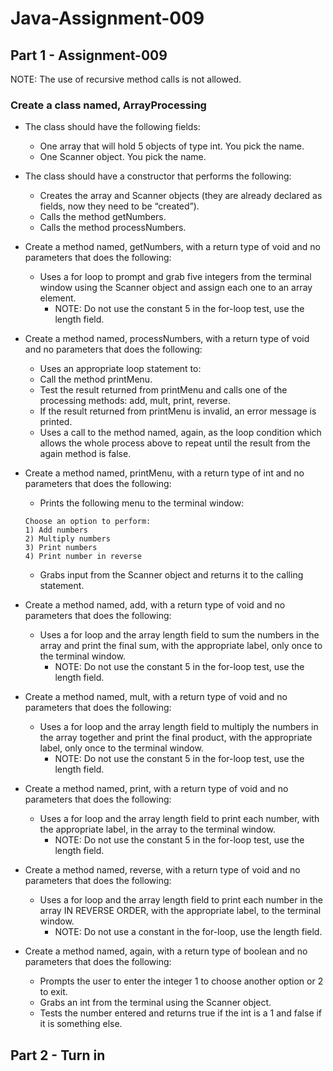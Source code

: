 # Java-Assignment-009

## Part 1 - Assignment-009

NOTE: The use of recursive method calls is not allowed.

### Create a class named, ArrayProcessing
* The class should have the following fields:
    * One array that will hold 5 objects of type int. You pick the name.
    * One Scanner object. You pick the name.
* The class should have a constructor that performs the following:
    * Creates the array and Scanner objects (they are already declared as fields, now they need to be “created”).
    * Calls the method getNumbers.
    * Calls the method processNumbers.

* Create a method named, getNumbers, with a return type of void and no parameters that does the following: 
    * Uses a for loop to prompt and grab five integers from the terminal window using the Scanner object and assign each one to an array element.
        * NOTE: Do not use the constant 5 in the for-loop test, use the length field.

* Create a method named, processNumbers, with a return type of void and no parameters that does the following: 
    * Uses an appropriate loop statement to: 
    * Call the method printMenu.
    * Test the result returned from printMenu and calls one of the processing methods: add, mult, print, reverse.
    * If the result returned from printMenu is invalid, an error message is printed.
    * Uses a call to the method named, again, as the loop condition which allows the whole process above to repeat until the result from the again method is false.

* Create a method named, printMenu, with a return type of int and no parameters that does the following: 
    * Prints the following menu to the terminal window:
    ```
    Choose an option to perform:
    1) Add numbers
    2) Multiply numbers
    3) Print numbers
    4) Print number in reverse
    ```
    * Grabs input from the Scanner object and returns it to the calling statement.

* Create a method named, add, with a return type of void and no parameters that does the following:
    * Uses a for loop and the array length field to sum the numbers in the array and print the final sum, with the appropriate label, only once to the terminal window.
        * NOTE: Do not use the constant 5 in the for-loop test, use the length field.

* Create a method named, mult, with a return type of void and no parameters that does the following:
    * Uses a for loop and the array length field to multiply the numbers in the array together and print the final product, with the appropriate label, only once to the terminal window.
        * NOTE: Do not use the constant 5 in the for-loop test, use the length field.

* Create a method named, print, with a return type of void and no parameters that does the following:
    * Uses a for loop and the array length field to print each number, with the appropriate label, in the array to the terminal window.
        * NOTE: Do not use the constant 5 in the for-loop test, use the length field.

* Create a method named, reverse, with a return type of void and no parameters that does the following:
    * Uses a for loop and the array length field to print each number in the array IN REVERSE ORDER, with the appropriate label, to the terminal window.
        * NOTE: Do not use a constant in the for-loop, use the length field.

* Create a method named, again, with a return type of boolean and no parameters that does the following:
    * Prompts the user to enter the integer 1 to choose another option or 2 to exit.
    * Grabs an int from the terminal using the Scanner object.
    * Tests the number entered and returns true if the int is a 1 and false if it is something else.

## Part 2 - Turn in
